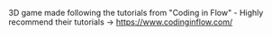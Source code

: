 3D game made following the tutorials from "Coding in Flow" - Highly recommend their tutorials
-> https://www.codinginflow.com/